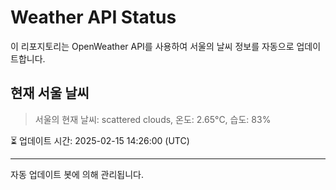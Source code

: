 
# Weather API Status

이 리포지토리는 OpenWeather API를 사용하여 서울의 날씨 정보를 자동으로 업데이트합니다.

## 현재 서울 날씨
> 서울의 현재 날씨: scattered clouds, 온도: 2.65°C, 습도: 83%

⏳ 업데이트 시간: 2025-02-15 14:26:00 (UTC)

---
자동 업데이트 봇에 의해 관리됩니다.
